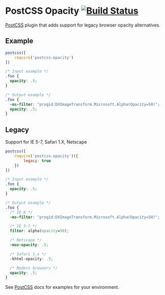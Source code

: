 # PostCSS Opacity [![Build Status](https://travis-ci.org/iamvdo/postcss-opacity.svg)](https://travis-ci.org/iamvdo/postcss-opacity)

[PostCSS](https://github.com/postcss/postcss) plugin that adds support for legacy browser opacity alternatives.

## Example
```js
postcss([
	require('postcss-opacity')
])
```

```css
/* Input example */
.foo {
  opacity: .5;
}
```

```css
/* Output example */
.foo {
  -ms-filter: "progid:DXImageTransform.Microsoft.Alpha(Opacity=50)";
  opacity: .5;
}
```

## Legacy
Support for IE 5-7, Safari 1.X, Netscape

```js
postcss([
	require('postcss-opacity')({
		legacy: true	
	})
])
```

```css
/* Input example */
.foo {
  opacity: .5;
}
```

```css
/* Output example */
.foo {
  /* IE 8 */
  -ms-filter: "progid:DXImageTransform.Microsoft.Alpha(Opacity=50)";

  /* IE 5-7 */
  filter: alpha(opacity=50);

  /* Netscape */
  -moz-opacity: .5;

  /* Safari 1.x */
  -khtml-opacity: .5;

  /* Modern browsers */
  opacity: .5;
}
```

See [PostCSS](https://github.com/postcss/postcss) docs for examples for your environment.
